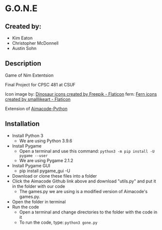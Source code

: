 # G.O.N.E
## Created by:
 * Kim Eaton 
 * Christopher McDonnell
 * Austin Sohn

## Description
Game of Nim Extentsion

Final Project for CPSC 481 at CSUF

Icon image by: <a href="https://www.flaticon.com/free-icons/dinosaur" title="dinosaur icons">Dinosaur icons created by Freepik - Flaticon</a> 
fern: <a href="https://www.flaticon.com/free-icons/fern" title="fern icons">Fern icons created by smalllikeart - Flaticon</a>

Extension of <a href = "https://github.com/aimacode/aima-python" title = "Aimacode-Python"> Aimacode-Python </a>

## Installation
* Install Python 3
  * We are using Python 3.9.6
* Install Pygame
  * Open a terminal and use this command: ```python3 -m pip install -U pygame --user```
  * We are using Pygame 2.1.2
* Install Pygame GUI
  * pip install pygame_gui -U
* Download or clone these files into a folder
* Click the Aimacode Github link above and download "utils.py" and put it in the folder with our code
  * The games.py we are using is a modified version of Aimacode's games.py.
* Open the folder in terminal
* Run the code
  * Open a terminal and change directories to the folder with the code in it
  * To run the code, type: ```python3 gone.py```
